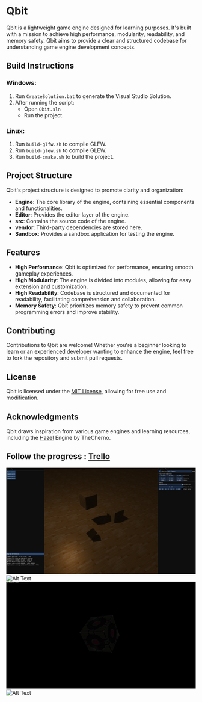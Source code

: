 # Qbit

Qbit is a lightweight game engine designed for learning purposes. It's built with a mission to achieve high performance, modularity, readability, and memory safety. Qbit aims to provide a clear and structured codebase for understanding game engine development concepts.

## Build Instructions

### Windows:

1. Run `CreateSolution.bat` to generate the Visual Studio Solution.
2. After running the script:
    - Open `Qbit.sln`
    - Run the project.

### Linux:

1. Run `build-glfw.sh` to compile GLFW.
2. Run `build-glew.sh` to compile GLEW.
3. Run `build-cmake.sh` to build the project.

## Project Structure

Qbit's project structure is designed to promote clarity and organization:

- **Engine**: The core library of the engine, containing essential components and functionalities.
- **Editor**: Provides the editor layer of the engine.
- **src**: Contains the source code of the engine.
- **vendor**: Third-party dependencies are stored here.
- **Sandbox**: Provides a sandbox application for testing the engine.

## Features

- **High Performance**: Qbit is optimized for performance, ensuring smooth gameplay experiences.
- **High Modularity**: The engine is divided into modules, allowing for easy extension and customization.
- **High Readability**: Codebase is structured and documented for readability, facilitating comprehension and collaboration.
- **Memory Safety**: Qbit prioritizes memory safety to prevent common programming errors and improve stability.

## Contributing

Contributions to Qbit are welcome! Whether you're a beginner looking to learn or an experienced developer wanting to enhance the engine, feel free to fork the repository and submit pull requests.

## License

Qbit is licensed under the [MIT License](LICENSE), allowing for free use and modification.

## Acknowledgments

Qbit draws inspiration from various game engines and learning resources, including the [Hazel](https://github.com/TheCherno/Hazel) Engine by TheCherno.

## Follow the progress : [Trello](https://trello.com/b/8og3yTb4/engine)

![Alt Text](Dist/GithubResources/engine_demo.png)
![Alt Text](Dist/GithubResources/cascaded_shadow_map.gif)
![Alt Text](Dist/GithubResources/lighting_demo4-diffuse_map.gif)
![Alt Text](Dist/GithubResources/lighting_demo3-diffuse_map-specular_map.gif)